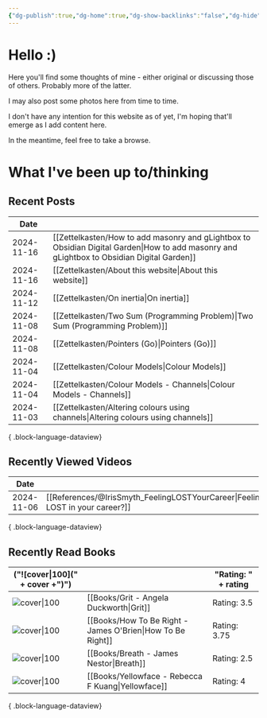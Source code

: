 ```yaml
---
{"dg-publish":true,"dg-home":true,"dg-show-backlinks":"false","dg-hide":true,"cssClass":["cards","cards-2-3"],"dg-content-classes":["cards","cards-cover","cards-cols-4"],"permalink":"/home/","hide":true,"contentClasses":"cards cards-cover cards-cols-4","tags":["gardenEntry"],"dgShowBacklinks":"false","dgPassFrontmatter":true,"noteIcon":"1","created":"2024-10-26T07:52:57.659+09:00"}
---
```


# Hello :)

Here you'll find some thoughts of mine - either original or discussing those of others. Probably more of the latter.

I may also post some photos here from time to time.

I don't have any intention for this website as of yet, I'm hoping that'll emerge as I add content here.

In the meantime, feel free to take a browse.

# What I've been up to/thinking

## Recent Posts
| Date       |                                                                                                                                              |
| ---------- | -------------------------------------------------------------------------------------------------------------------------------------------- |
| 2024-11-16 | [[Zettelkasten/How to add masonry and gLightbox to Obsidian Digital Garden\|How to add masonry and gLightbox to Obsidian Digital Garden]] |
| 2024-11-16 | [[Zettelkasten/About this website\|About this website]]                                                                                   |
| 2024-11-12 | [[Zettelkasten/On inertia\|On inertia]]                                                                                                   |
| 2024-11-08 | [[Zettelkasten/Two Sum (Programming Problem)\|Two Sum (Programming Problem)]]                                                             |
| 2024-11-08 | [[Zettelkasten/Pointers (Go)\|Pointers (Go)]]                                                                                             |
| 2024-11-04 | [[Zettelkasten/Colour Models\|Colour Models]]                                                                                             |
| 2024-11-04 | [[Zettelkasten/Colour Models - Channels\|Colour Models - Channels]]                                                                       |
| 2024-11-03 | [[Zettelkasten/Altering colours using channels\|Altering colours using channels]]                                                         |

{ .block-language-dataview}

## Recently Viewed Videos
| Date       |                                                                                  |
| ---------- | -------------------------------------------------------------------------------- |
| 2024-11-06 | [[References/@IrisSmyth_FeelingLOSTYourCareer\|Feeling LOST in your career?]] |

{ .block-language-dataview}

## Recently Read Books
| ("![cover\|100](" + cover +")")                                                                                                |                                                               | "Rating: " + rating |
| ------------------------------------------------------------------------------------------------------------------------------ | ------------------------------------------------------------- | ------------------- |
| ![cover\|100](http://books.google.com/books/content?id=p14yCwAAQBAJ&printsec=frontcover&img=1&zoom=5&edge=curl&source=gbs_api) | [[Books/Grit - Angela Duckworth\|Grit]]                    | Rating: 3.5         |
| ![cover\|100](http://books.google.com/books/content?id=QmVPDwAAQBAJ&printsec=frontcover&img=1&zoom=5&edge=curl&source=gbs_api) | [[Books/How To Be Right - James O'Brien\|How To Be Right]] | Rating: 3.75        |
| ![cover\|100](http://books.google.com/books/content?id=-ZuzDwAAQBAJ&printsec=frontcover&img=1&zoom=5&edge=curl&source=gbs_api) | [[Books/Breath - James Nestor\|Breath]]                    | Rating: 2.5         |
| ![cover\|100](http://books.google.com/books/content?id=crZ1EAAAQBAJ&printsec=frontcover&img=1&zoom=5&edge=curl&source=gbs_api) | [[Books/Yellowface - Rebecca F Kuang\|Yellowface]]         | Rating: 4           |

{ .block-language-dataview}
